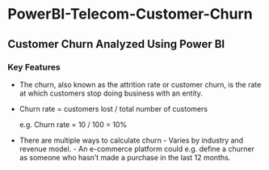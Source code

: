 # PowerBI-Telecom-Customer-Churn
## Customer Churn Analyzed Using Power BI

### Key Features
- The churn, also known as the attrition rate or customer churn, is the rate at which customers stop doing business with an entity.
- Churn rate = customers lost / total number of customers

  e.g. Churn rate = 10 / 100 = 10%

- There are multiple ways to calculate churn
      -	Varies by industry and revenue model.
      -	An e-commerce platform could e.g. define a churner as someone who hasn’t made a purchase in the last 12 months.
  
